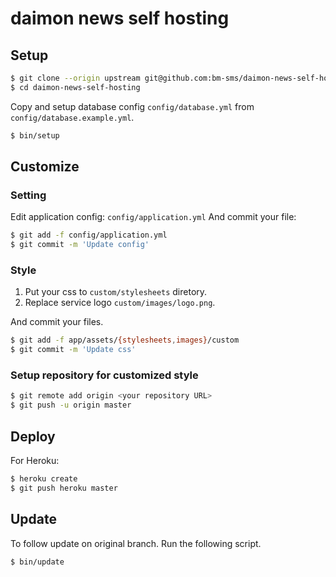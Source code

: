 # daimon news self hosting

## Setup

``` sh
$ git clone --origin upstream git@github.com:bm-sms/daimon-news-self-hosting.git:upstream
$ cd daimon-news-self-hosting
```

Copy and setup database config `config/database.yml` from `config/database.example.yml`.

``` sh
$ bin/setup
```

## Customize

### Setting

Edit application config: `config/application.yml`
And commit your file:

``` sh
$ git add -f config/application.yml
$ git commit -m 'Update config'
```

### Style

1. Put your css to `custom/stylesheets` diretory.
2. Replace service logo `custom/images/logo.png`.

And commit your files.

``` sh
$ git add -f app/assets/{stylesheets,images}/custom
$ git commit -m 'Update css'
```

### Setup repository for customized style

``` sh
$ git remote add origin <your repository URL>
$ git push -u origin master
```

## Deploy

For Heroku:
``` sh
$ heroku create
$ git push heroku master
```

## Update

To follow update on original branch.
Run the following script.

``` sh
$ bin/update
```
